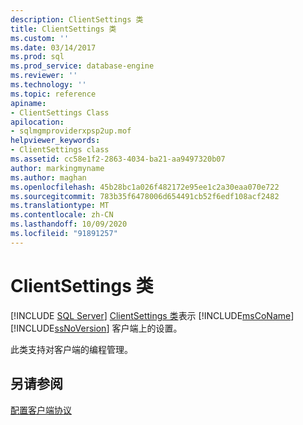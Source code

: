 ```yaml
---
description: ClientSettings 类
title: ClientSettings 类
ms.custom: ''
ms.date: 03/14/2017
ms.prod: sql
ms.prod_service: database-engine
ms.reviewer: ''
ms.technology: ''
ms.topic: reference
apiname:
- ClientSettings Class
apilocation:
- sqlmgmproviderxpsp2up.mof
helpviewer_keywords:
- ClientSettings class
ms.assetid: cc58e1f2-2863-4034-ba21-aa9497320b07
author: markingmyname
ms.author: maghan
ms.openlocfilehash: 45b28bc1a026f482172e95ee1c2a30eaa070e722
ms.sourcegitcommit: 783b35f6478006d654491cb52f6edf108acf2482
ms.translationtype: MT
ms.contentlocale: zh-CN
ms.lasthandoff: 10/09/2020
ms.locfileid: "91891257"
---
```

# <a name="clientsettings-class"></a>ClientSettings 类
[!INCLUDE [SQL Server](../../includes/applies-to-version/sqlserver.md)]
  [ClientSettings 类](../../relational-databases/wmi-provider-configuration-classes/clientsettings-class.md)表示 [!INCLUDE[msCoName](../../includes/msconame-md.md)] [!INCLUDE[ssNoVersion](../../includes/ssnoversion-md.md)] 客户端上的设置。  
  
 此类支持对客户端的编程管理。  
  
## <a name="see-also"></a>另请参阅  
 [配置客户端协议](../../database-engine/configure-windows/configure-client-protocols.md)  
  
